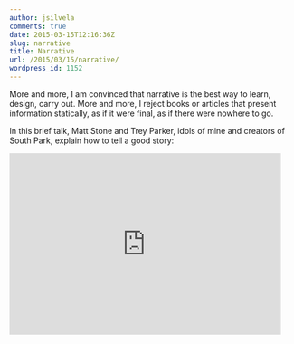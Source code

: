 ```yaml
---
author: jsilvela
comments: true
date: 2015-03-15T12:16:36Z
slug: narrative
title: Narrative
url: /2015/03/15/narrative/
wordpress_id: 1152
---
```


More and more, I am convinced that narrative is the best way to learn, design, carry out. More and more, I reject books or articles that present information statically, as if it were final, as if there were nowhere to go.

In this brief talk, Matt Stone and Trey Parker, idols of mine and creators of South Park, explain how to tell a good story:

<iframe title="New York Times Video - Embed Player" width="480" height="321" frameborder="0" scrolling="no" allowfullscreen="true" marginheight="0" marginwidth="0" id="nyt_video_player" src="http://graphics8.nytimes.com/video/players/offsite/index.html?videoId=100000001039812"></iframe>
